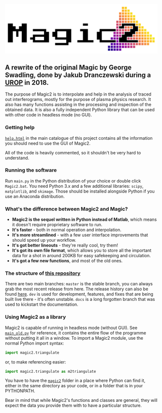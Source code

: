 ![Magic2](logo.png "Magic2")
## A rewrite of the original Magic by George Swadling, done by Jakub Dranczewski during a [UROP](http://www.imperial.ac.uk/urop "Undergraduate Research Opportunities Programme") in 2018.

The purpose of Magic2 is to interpolate and help in the analysis of traced out interferograms, mostly for the purpose of plasma physics research. It also has many functions assisting in the processing and inspection of the obtained data. It is also a fully independent Python library that can be used with other code in headless mode (no GUI).

### Getting help
[`help.html`](help.html) in the main catalogue of this project contains all the information you should need to use the GUI of Magic2.

All of the code is heavily commented, so it shouldn't be very hard to understand.

### Running the software
Run `main.py` in the Python distribution of your choice or double click `Magic2.bat`. You need Python 3.x and a few additional libraries: `scipy`, `matplotlib`, and `skimage`. Those should be installed alongside Python if you use an Anaconda distribution.

### What's the difference between Magic2 and Magic?
- **Magic2 is the sequel written in Python instead of Matlab**, which means it doesn't require proprietary software to run.
- **It's faster** - both in normal operation and interpolation.
- **It's more streamlined** - with a few user interface improvements that should speed up your workflow.
- **It's got better lineouts** - they're really cool, try them!
- **It's got its own file format**, which allows you to store all the important data for a shot in around 200KB for easy safekeeping and circulation.
- **It's got a few new functions**, and most of the old ones.

### The structure of [this repository](https://github.com/jdranczewski/Magic2)
There are two main branches: `master` is the stable branch, you can always grab the most recent release from here. The release history can also be found [here](https://github.com/jdranczewski/Magic2/releases). `dev` is used for development, features, and fixes that are being built live there - it's often unstable. `docs` is a long forgotten branch that was used to kickstart the documentation.


### Using Magic2 as a library
Magic2 is capable of running in headless mode (without GUI). See [`main_old.py`](main_old.py) for reference, it contains the entire flow of the programme without putting it all in a window. To import a Magic2 module, use the normal Python import syntax:
```python
import magic2.triangulate
```
or, to make referencing easier:
```python
import magic2.triangulate as m2triangulate
```
You have to have the [`magic2`](magic2) folder in a place where Python can find it, either in the same directory as your code, or in a folder that is in your PYTHONPATH.

Bear in mind that while Magic2's functions and classes are general, they will expect the data you provide them with to have a particular structure.
